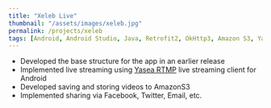 ```yaml
---
title: "Xeleb Live"
thumbnail: "/assets/images/xeleb.jpg"
permalink: /projects/xeleb
tags: [Android, Android Studio, Java, Retrofit2, OkHttp3, Amazon S3, Yasea]
---
```


- Developed the base structure for the app in an earlier release
- Implemented live streaming using [Yasea RTMP](https://github.com/begeekmyfriend/yasea) live streaming client for Android 
- Developed saving and storing videos to AmazonS3
- Implemented sharing via Facebook, Twitter, Email, etc.
